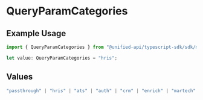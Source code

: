 # QueryParamCategories

## Example Usage

```typescript
import { QueryParamCategories } from "@unified-api/typescript-sdk/sdk/models/operations";

let value: QueryParamCategories = "hris";
```

## Values

```typescript
"passthrough" | "hris" | "ats" | "auth" | "crm" | "enrich" | "martech" | "ticketing" | "uc" | "accounting" | "storage" | "commerce" | "payment" | "genai" | "messaging" | "kms" | "task" | "scim" | "lms" | "repo" | "metadata" | "calendar"
```